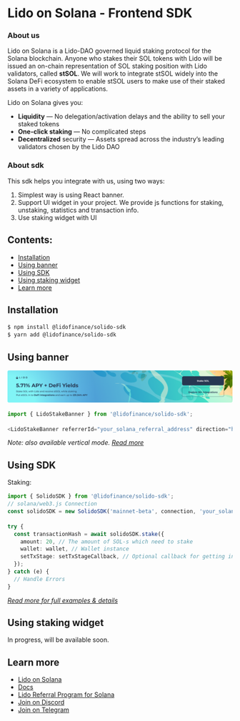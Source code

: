# Lido on Solana - Frontend SDK

### About us

Lido on Solana is a Lido-DAO governed liquid staking protocol for the Solana blockchain. Anyone who stakes their SOL tokens with Lido will be issued an on-chain representation of SOL staking position with Lido validators, called <strong>stSOL</strong>. We will work to integrate stSOL widely into the Solana DeFi ecosystem to enable stSOL users to make use of their staked assets in a variety of applications.

Lido on Solana gives you:
- **Liquidity** — No delegation/activation delays and the ability to sell your staked tokens
- **One-click staking** — No complicated steps
- **Decentralized** security — Assets spread across the industry’s leading validators chosen by the Lido DAO

### About sdk

This sdk helps you integrate with us, using two ways:
1. Simplest way is using React banner.
2. Support UI widget in your project. We provide js functions for staking, unstaking, statistics and transaction info.
3. Use staking widget with UI

## Contents:
- [Installation](#installation)
- [Using banner](#using-banner)
- [Using SDK](#using-sdk)
- [Using staking widget](#using-staking-widget)
- [Learn more](#learn-more)

## Installation
```bash
$ npm install @lidofinance/solido-sdk
$ yarn add @lidofinance/solido-sdk
```

## Using banner

<img src="./src/assets/banner_horizontal.png" alt="Banner" />

```ts
import { LidoStakeBanner } from '@lidofinance/solido-sdk';

<LidoStakeBanner referrerId="your_solana_referral_address" direction="horizontal" />
```

_Note: also available vertical mode. [Read more](https://lidofinance.github.io/solido-sdk/banner)_

## Using SDK

Staking:

```ts
import { SolidoSDK } from '@lidofinance/solido-sdk';
// solana/web3.js Connection
const solidoSDK = new SolidoSDK('mainnet-beta', connection, 'your_solana_referral_address');

try {
  const transactionHash = await solidoSDK.stake({
    amount: 20, // The amount of SOL-s which need to stake
    wallet: wallet, // Wallet instance
    setTxStage: setTxStageCallback, // Optional callback for getting information about transaction stage (see TX_STAGE)
  });
} catch (e) {
  // Handle Errors
}
```

_[Read more for full examples & details](https://docs.solana.lido.fi/frontend-integration/stake)_

## Using staking widget

In progress, will be available soon.

## Learn more
- [Lido on Solana](https://solana.lido.fi/)
- [Docs](https://docs.solana.lido.fi/)
- [Lido Referral Program for Solana](https://help.lido.fi/en/articles/5847184-lido-referral-program-for-solana-integration-guide)
- [Join on Discord](https://discord.gg/vgdPfhZ)
- [Join on Telegram](https://t.me/lidofinance)
